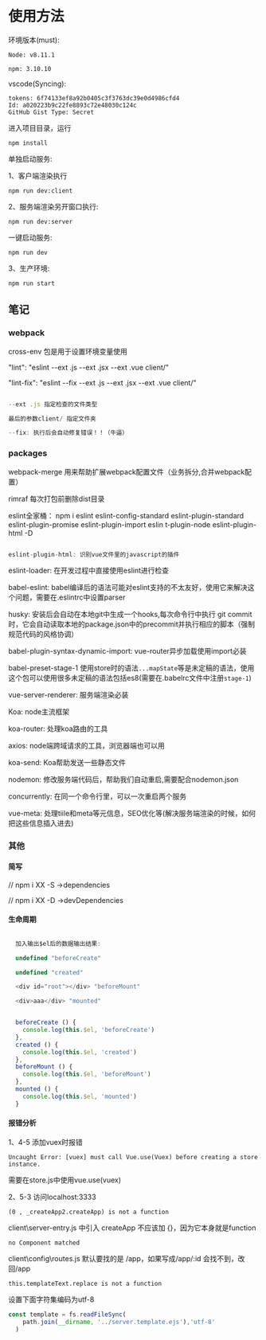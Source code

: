 # 使用方法

环境版本(must):

``` text
Node: v8.11.1

npm: 3.10.10
```

vscode(Syncing):

```Gist
tokens: 6f74133ef8a92b0405c3f3763dc39e0d4986cfd4
Id: a020223b9c22fe8893c72e48030c124c
GitHub Gist Type: Secret
```

进入项目目录，运行

``
npm install
``

单独启动服务:

1、客户端渲染执行

``
npm run dev:client
``

2、服务端渲染另开窗口执行:

``
npm run dev:server
``

一键启动服务:

``
npm run dev
``

3、生产环境:

``npm run start``

## 笔记

### webpack

cross-env 包是用于设置环境变量使用

"lint": "eslint --ext .js --ext .jsx --ext .vue client/"

"lint-fix": "eslint --fix --ext .js --ext .jsx --ext .vue client/"

```js

--ext .js 指定检查的文件类型

最后的参数client/ 指定文件夹

--fix: 执行后会自动修复错误！！（牛逼）
```

### packages

webpack-merge 用来帮助扩展webpack配置文件（业务拆分,合并webpack配置）

rimraf 每次打包前删除dist目录

eslint全家桶： npm i eslint eslint-config-standard eslint-plugin-standard eslint-plugin-promise eslint-plugin-import eslin t-plugin-node eslint-plugin-html -D

```js

eslint-plugin-html: 识别vue文件里的javascript的插件
```

eslint-loader: 在开发过程中直接使用eslint进行检查

babel-eslint: babel编译后的语法可能对eslint支持的不太友好，使用它来解决这个问题，需要在.eslintrc中设置parser

husky: 安装后会自动在本地git中生成一个hooks,每次命令行中执行 git commit 时，它会自动读取本地的package.json中的precommit并执行相应的脚本（强制规范代码的风格协调）

babel-plugin-syntax-dynamic-import: vue-router异步加载使用import必装

babel-preset-stage-1 使用store时的语法``...mapState``等是未定稿的语法，使用这个包可以使用很多未定稿的语法包括es8(需要在.babelrc文件中注册``stage-1``)

vue-server-renderer: 服务端渲染必装

Koa: node主流框架

koa-router: 处理koa路由的工具

axios: node端跨域请求的工具，浏览器端也可以用

koa-send: Koa帮助发送一些静态文件

nodemon: 修改服务端代码后，帮助我们自动重启,需要配合nodemon.json

concurrently: 在同一个命令行里，可以一次重启两个服务

 vue-meta: 处理tiile和meta等元信息，SEO优化等(解决服务端渲染的时候，如何把这些信息插入进去)

### 其他

#### 简写

// npm i XX -S ->dependencies

// npm i XX -D ->devDependencies

#### 生命周期

```lifecycle\index.js

  加入输出$el后的数据输出结果:

  undefined "beforeCreate"

  undefined "created"

  <div id=​"root">​</div>​ "beforeMount"

  <div>​aaa​</div>​ "mounted"
```

```javascript

  beforeCreate () {
    console.log(this.$el, 'beforeCreate')
  },
  created () {
    console.log(this.$el, 'created')
  },
  beforeMount () {
    console.log(this.$el, 'beforeMount')
  },
  mounted () {
    console.log(this.$el, 'mounted')
  }
```

#### 报错分析

1、4-5 添加vuex时报错

```text
Uncaught Error: [vuex] must call Vue.use(Vuex) before creating a store instance.
```

需要在store.js中使用vue.use(vuex)

2、5-3 访问localhost:3333

``(0 , _createApp2.createApp) is not a function``

client\server-entry.js 中引入 createApp 不应该加 {}，因为它本身就是function

``no Component matched``

client\config\routes.js 默认要找的是 /app，如果写成/app/:id 会找不到，改回/app

``this.templateText.replace is not a function``

设置下面字符集编码为utf-8

```js
const template = fs.readFileSync(
    path.join(__dirname, '../server.template.ejs'),'utf-8'
  )
```